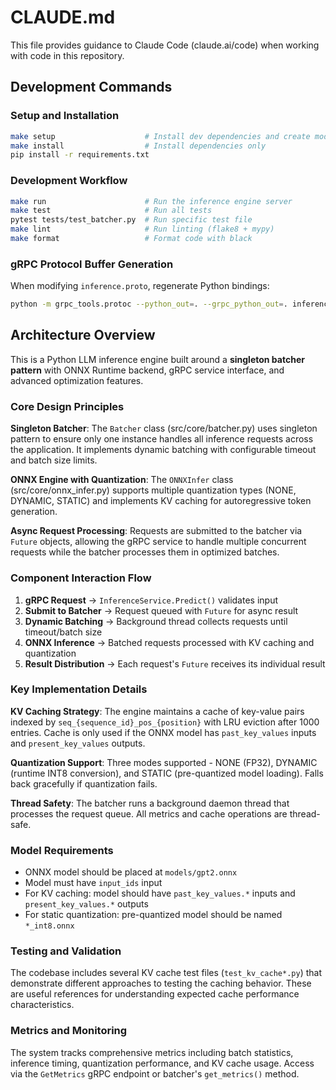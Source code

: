 # CLAUDE.md

This file provides guidance to Claude Code (claude.ai/code) when working with code in this repository.

## Development Commands

### Setup and Installation
```bash
make setup                    # Install dev dependencies and create models directory
make install                  # Install dependencies only
pip install -r requirements.txt
```

### Development Workflow
```bash
make run                      # Run the inference engine server
make test                     # Run all tests
pytest tests/test_batcher.py  # Run specific test file
make lint                     # Run linting (flake8 + mypy)
make format                   # Format code with black
```

### gRPC Protocol Buffer Generation
When modifying `inference.proto`, regenerate Python bindings:
```bash
python -m grpc_tools.protoc --python_out=. --grpc_python_out=. inference.proto
```

## Architecture Overview

This is a Python LLM inference engine built around a **singleton batcher pattern** with ONNX Runtime backend, gRPC service interface, and advanced optimization features.

### Core Design Principles

**Singleton Batcher**: The `Batcher` class (src/core/batcher.py) uses singleton pattern to ensure only one instance handles all inference requests across the application. It implements dynamic batching with configurable timeout and batch size limits.

**ONNX Engine with Quantization**: The `ONNXInfer` class (src/core/onnx_infer.py) supports multiple quantization types (NONE, DYNAMIC, STATIC) and implements KV caching for autoregressive token generation.

**Async Request Processing**: Requests are submitted to the batcher via `Future` objects, allowing the gRPC service to handle multiple concurrent requests while the batcher processes them in optimized batches.

### Component Interaction Flow

1. **gRPC Request** → `InferenceService.Predict()` validates input
2. **Submit to Batcher** → Request queued with `Future` for async result
3. **Dynamic Batching** → Background thread collects requests until timeout/batch size
4. **ONNX Inference** → Batched requests processed with KV caching and quantization
5. **Result Distribution** → Each request's `Future` receives its individual result

### Key Implementation Details

**KV Caching Strategy**: The engine maintains a cache of key-value pairs indexed by `seq_{sequence_id}_pos_{position}` with LRU eviction after 1000 entries. Cache is only used if the ONNX model has `past_key_values` inputs and `present_key_values` outputs.

**Quantization Support**: Three modes supported - NONE (FP32), DYNAMIC (runtime INT8 conversion), and STATIC (pre-quantized model loading). Falls back gracefully if quantization fails.

**Thread Safety**: The batcher runs a background daemon thread that processes the request queue. All metrics and cache operations are thread-safe.

### Model Requirements

- ONNX model should be placed at `models/gpt2.onnx`
- Model must have `input_ids` input
- For KV caching: model should have `past_key_values.*` inputs and `present_key_values.*` outputs
- For static quantization: pre-quantized model should be named `*_int8.onnx`

### Testing and Validation

The codebase includes several KV cache test files (`test_kv_cache*.py`) that demonstrate different approaches to testing the caching behavior. These are useful references for understanding expected cache performance characteristics.

### Metrics and Monitoring

The system tracks comprehensive metrics including batch statistics, inference timing, quantization performance, and KV cache usage. Access via the `GetMetrics` gRPC endpoint or batcher's `get_metrics()` method.